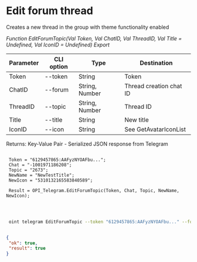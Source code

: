 ﻿---
sidebar_position: 3
---

# Edit forum thread
 Creates a new thread in the group with theme functionality enabled


*Function EditForumTopic(Val Token, Val ChatID, Val ThreadID, Val Title = Undefined, Val IconID = Undefined) Export*

 | Parameter | CLI option | Type | Destination |
 |-|-|-|-|
 | Token | --token | String | Token |
 | ChatID | --forum | String, Number | Thread creation chat ID |
 | ThreadID | --topic | String, Number | Thread ID |
 | Title | --title | String | New title |
 | IconID | --icon | String | See GetAvatarIconList |

 
 Returns: Key-Value Pair - Serialized JSON response from Telegram

```bsl title="Code example"
	
 Token = "6129457865:AAFyzNYOAFbu...";
 Chat = "-1001971186208";
 Topic = "2673";
 NewName = "NewTestTitle";
 NewIcon = "5310132165583840589";

 Result = OPI_Telegram.EditForumTopic(Token, Chat, Topic, NewName, NewIcon);

	
```

```sh title="CLI command example"
 
 oint telegram EditForumTopic --token "6129457865:AAFyzNYOAFbu..." --forum %forum% --topic %topic% --title %title% --icon %icon%


```


```json title="Result"

{
 "ok": true,
 "result": true
}

```
